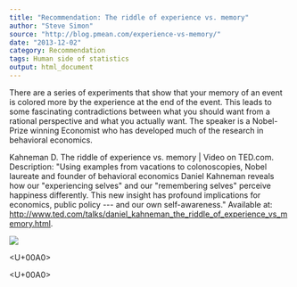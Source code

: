 ```yaml
---
title: "Recommendation: The riddle of experience vs. memory"
author: "Steve Simon"
source: "http://blog.pmean.com/experience-vs-memory/"
date: "2013-12-02"
category: Recommendation
tags: Human side of statistics
output: html_document
---
```


There are a series of experiments that show that your memory of an event
is colored more by the experience at the end of the event. This leads to
some fascinating contradictions between what you should want from a
rational perspective and what you actually want. The speaker is a
Nobel-Prize winning Economist who has developed much of the research in
behavioral economics.

<!---More--->

Kahneman D. The riddle of experience vs. memory \| Video on TED.com.
Description: "Using examples from vacations to colonoscopies, Nobel
laureate and founder of behavioral economics Daniel Kahneman reveals how
our "experiencing selves" and our "remembering selves" perceive
happiness differently. This new insight has profound implications for
economics, public policy --- and our own self-awareness." Available at:
<http://www.ted.com/talks/daniel_kahneman_the_riddle_of_experience_vs_memory.html>.

![](http://www.pmean.com/images/experience-vs-memory01.png)



<U+00A0>

<U+00A0>


